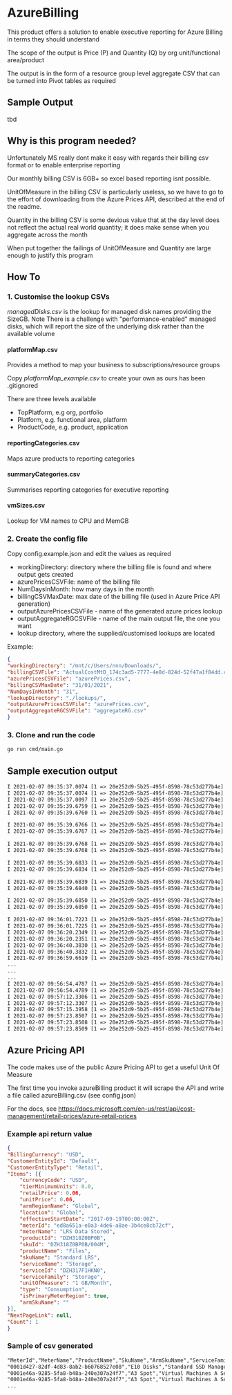 # AzureBilling

This product offers a solution to enable executive reporting for Azure Billing in terms they should understand

The scope of the output is Price (P) and Quantity (Q) by org unit/functional area/product

The output is in the form of a resource group level aggregate CSV that can be turned into Pivot tables as required

## Sample Output

tbd

## Why is this program needed?

Unfortunately MS really dont make it easy with regards their billing csv format or to enable enterprise reporting

Our monthly billing CSV is 6GB+ so excel based reporting isnt possible.

UnitOfMeasure in the billing CSV is particularly useless, so we have to go to the effort of downloading from the Azure Prices API, described at the end of the readme.

Quantity in the billing CSV is some devious value that at the day level does not reflect the actual real world quantity; it does make sense when you aggregate across the month

When put together the failings of UnitOfMeasure and Quantity are large enough to justify this program

## How To

### 1. Customise the lookup CSVs

*managedDisks.csv* is the lookup for managed disk names providing the SizeGB. Note There is a challenge with "performance-enabled" managed disks, which will report the size of the underlying disk rather than the available volume

#### platformMap.csv

Provides a method to map your business to subscriptions/resource groups

Copy *platformMap_example.csv* to create your own as ours has been .gitignored

There are three levels available

- TopPlatform, e.g org, portfolio
- Platform, e.g. functional area, platform
- ProductCode, e.g. product, application

#### reportingCategories.csv

Maps azure products to reporting categories

#### summaryCategories.csv

Summarises reporting categories for executive reporting

#### vmSizes.csv

Lookup for VM names to CPU and MemGB


### 2. Create the config file

Copy config.example.json and edit the values as required

- workingDirectory: directory where the billing file is found and where output gets created
- azurePricesCSVFile: name of the billing file
- NumDaysInMonth: how many days in the month
- billingCSVMaxDate: max date of the billing file (used in Azure Price API generation)
- outputAzurePricesCSVFile - name of the generated azure prices lookup
- outputAggregateRGCSVFile - name of the main output file, the one you want
- lookup directory, where the supplied/customised lookups are located

Example:

```json
{
"workingDirectory": "/mnt/c/Users/nnn/Downloads/",
"billingCSVFile": "ActualCostMtD_174c3ad5-7777-4e8d-824d-52f47a1f84dd.csv",
"azurePricesCSVFile": "azurePrices.csv",
"billingCSVMaxDate": "31/01/2021",
"NumDaysInMonth": "31",
"lookupDirectory": "./lookups/",
"outputAzurePricesCSVFile": "azurePrices.csv",
"outputAggregateRGCSVFile": "aggregateRG.csv"
}
```

### 3. Clone and run the code

```bash
go run cmd/main.go
```

## Sample execution output

```txt
I 2021-02-07 09:35:37.0074 [1 => 20e252d9-5b25-495f-8598-78c53d277b4e]  Config.go:32    &{/mnt/c/Users/adria/Downloads/ ActualCostMtD_174c3ad5-77af-4e8d-824d-52f47a1f84dd.csv azurePrices.csv 31/01/2021 31 ./lookups/ aggregateRG.csv execSummary.csv}
I 2021-02-07 09:35:37.0074 [1 => 20e252d9-5b25-495f-8598-78c53d277b4e]  main.go:23      /mnt/c/Users/adria/Downloads/azurePrices.csv
I 2021-02-07 09:35:37.0097 [1 => 20e252d9-5b25-495f-8598-78c53d277b4e]  AzurePrices.go:73       Successfully found file=/mnt/c/Users/adria/Downloads/azurePrices.csv
I 2021-02-07 09:35:39.6759 [1 => 20e252d9-5b25-495f-8598-78c53d277b4e]  AzurePrices.go:53       MEMORY Alloc = 84 MiB   TotalAlloc = 215 MiB    Sys = 138 MiB   NumGC = 16
I 2021-02-07 09:35:39.6760 [1 => 20e252d9-5b25-495f-8598-78c53d277b4e]  priceMeter.go:23        MeterLookup has 109476 records

I 2021-02-07 09:35:39.6766 [1 => 20e252d9-5b25-495f-8598-78c53d277b4e]  vmLookup.go:72  MEMORY Alloc = 84 MiB   TotalAlloc = 215 MiB    Sys = 138 MiB   NumGC = 16
I 2021-02-07 09:35:39.6767 [1 => 20e252d9-5b25-495f-8598-78c53d277b4e]  vmLookup.go:27  vmSizeLookup has 310 records

I 2021-02-07 09:35:39.6768 [1 => 20e252d9-5b25-495f-8598-78c53d277b4e]  managedDiskLookup.go:71 MEMORY Alloc = 84 MiB   TotalAlloc = 215 MiB    Sys = 138 MiB   NumGC = 16
I 2021-02-07 09:35:39.6768 [1 => 20e252d9-5b25-495f-8598-78c53d277b4e]  managedDiskLookup.go:27 managedDiskLookup has 37 records

I 2021-02-07 09:35:39.6833 [1 => 20e252d9-5b25-495f-8598-78c53d277b4e]  platformMapLookup.go:70 MEMORY Alloc = 88 MiB   TotalAlloc = 220 MiB    Sys = 138 MiB   NumGC = 16
I 2021-02-07 09:35:39.6834 [1 => 20e252d9-5b25-495f-8598-78c53d277b4e]  platformMapLookup.go:26 platformMapLookup has 6533 records

I 2021-02-07 09:35:39.6839 [1 => 20e252d9-5b25-495f-8598-78c53d277b4e]  reportingCategoryLoo:70 MEMORY Alloc = 89 MiB   TotalAlloc = 220 MiB    Sys = 138 MiB   NumGC = 16
I 2021-02-07 09:35:39.6840 [1 => 20e252d9-5b25-495f-8598-78c53d277b4e]  reportingCategoryLoo:26 reportingCategoryLookup has 80 records

I 2021-02-07 09:35:39.6850 [1 => 20e252d9-5b25-495f-8598-78c53d277b4e]  summaryCategoryLooku:75 MEMORY Alloc = 89 MiB   TotalAlloc = 220 MiB    Sys = 138 MiB   NumGC = 16
I 2021-02-07 09:35:39.6850 [1 => 20e252d9-5b25-495f-8598-78c53d277b4e]  summaryCategoryLooku:28 summaryCategoryLookup has 89 records

I 2021-02-07 09:36:01.7223 [1 => 20e252d9-5b25-495f-8598-78c53d277b4e]  BillingCSV.go:112       Processed 100000 rows of billing CSV
I 2021-02-07 09:36:01.7225 [1 => 20e252d9-5b25-495f-8598-78c53d277b4e]  BillingCSV.go:113       MEMORY Alloc = 119 MiB  TotalAlloc = 472 MiB    Sys = 273 MiB   NumGC = 20
I 2021-02-07 09:36:20.2349 [1 => 20e252d9-5b25-495f-8598-78c53d277b4e]  BillingCSV.go:112       Processed 200000 rows of billing CSV
I 2021-02-07 09:36:20.2351 [1 => 20e252d9-5b25-495f-8598-78c53d277b4e]  BillingCSV.go:113       MEMORY Alloc = 173 MiB  TotalAlloc = 718 MiB    Sys = 274 MiB   NumGC = 22
I 2021-02-07 09:36:40.3830 [1 => 20e252d9-5b25-495f-8598-78c53d277b4e]  BillingCSV.go:112       Processed 300000 rows of billing CSV
I 2021-02-07 09:36:40.3832 [1 => 20e252d9-5b25-495f-8598-78c53d277b4e]  BillingCSV.go:113       MEMORY Alloc = 155 MiB  TotalAlloc = 957 MiB    Sys = 341 MiB   NumGC = 24
I 2021-02-07 09:36:59.6619 [1 => 20e252d9-5b25-495f-8598-78c53d277b4e]  BillingCSV.go:112       Processed 400000 rows of billing CSV
...
...
...
I 2021-02-07 09:56:54.4787 [1 => 20e252d9-5b25-495f-8598-78c53d277b4e]  BillingCSV.go:112       Processed 6400000 rows of billing CSV
I 2021-02-07 09:56:54.4789 [1 => 20e252d9-5b25-495f-8598-78c53d277b4e]  BillingCSV.go:113       MEMORY Alloc = 293 MiB  TotalAlloc = 15542 MiB  Sys = 409 MiB   NumGC = 127
I 2021-02-07 09:57:12.3306 [1 => 20e252d9-5b25-495f-8598-78c53d277b4e]  BillingCSV.go:112       Processed 6500000 rows of billing CSV
I 2021-02-07 09:57:12.3307 [1 => 20e252d9-5b25-495f-8598-78c53d277b4e]  BillingCSV.go:113       MEMORY Alloc = 231 MiB  TotalAlloc = 15771 MiB  Sys = 409 MiB   NumGC = 129
I 2021-02-07 09:57:15.3958 [1 => 20e252d9-5b25-495f-8598-78c53d277b4e]  aggregateResourceGro:131        Writing to /mnt/c/Users/adria/Downloads/aggregateRG.csv
I 2021-02-07 09:57:23.8507 [1 => 20e252d9-5b25-495f-8598-78c53d277b4e]  BillingCSV.go:122       BillingCSV completed in 1304162.61 ms
I 2021-02-07 09:57:23.8508 [1 => 20e252d9-5b25-495f-8598-78c53d277b4e]  BillingCSV.go:124       Complete. Processed 6514840 rows of billing CSV
I 2021-02-07 09:57:23.8509 [1 => 20e252d9-5b25-495f-8598-78c53d277b4e]  BillingCSV.go:125       MEMORY Alloc = 190 MiB  TotalAlloc = 15875 MiB  Sys = 409 MiB   NumGC = 130

```

## Azure Pricing API

The code makes use of the public Azure Pricing API to get a useful Unit Of Measure

The first time you invoke azureBilling product it will scrape the API and write a file called azureBilling.csv (see config.json)

For the docs, see https://docs.microsoft.com/en-us/rest/api/cost-management/retail-prices/azure-retail-prices

### Example api return value

```json
{
"BillingCurrency": "USD",
"CustomerEntityId": "Default",
"CustomerEntityType": "Retail",
"Items": [{
	"currencyCode": "USD",
	"tierMinimumUnits": 0.0,
	"retailPrice": 0.06,
	"unitPrice": 0.06,
	"armRegionName": "Global",
	"location": "Global",
	"effectiveStartDate": "2017-09-19T00:00:00Z",
	"meterId": "ed8a651a-e0a3-4de6-a8ae-3b4ce8cb72cf",
	"meterName": "LRS Data Stored",
	"productId": "DZH318Z0BP0B",
	"skuId": "DZH318Z0BP0B/004M",
	"productName": "Files",
	"skuName": "Standard LRS",
	"serviceName": "Storage",
	"serviceId": "DZH317F1HKN0",
	"serviceFamily": "Storage",
	"unitOfMeasure": "1 GB/Month",
	"type": "Consumption",
	"isPrimaryMeterRegion": true,
	"armSkuName": ""
}],
"NextPageLink": null,
"Count": 1
}
```

### Sample of csv generated

```txt
"MeterId","MeterName","ProductName","SkuName","ArmSkuName","ServiceFamily","ServiceName","Location","UnitOfMeasure","ItemType","ReservationTerm","EffectiveStartDate","TierMinimumUnits","UnitPrice","RetailPrice"
"0001d427-82df-4d83-8ab2-b60768527e08","E10 Disks","Standard SSD Managed Disks","E10 LRS","","Storage","Storage","UK South","1/Month","Consumption","","01-11-2018",0.000000,10.560000,10.560000
"0001e46a-9285-5fa8-b48a-240e307a24f7","A3 Spot","Virtual Machines A Series Windows","A3 Spot","Standard_A3","Compute","Virtual Machines","UK North","1 Hour","DevTestConsumption","","16-10-2019",0.000000,0.062988,0.062988
"0001e46a-9285-5fa8-b48a-240e307a24f7","A3 Spot","Virtual Machines A Series Windows","A3 Spot","Standard_A3","Compute","Virtual Machines","UK North","1 Hour","Consumption","","16-10-2019",0.000000,0.190000,0.190000
...
```
